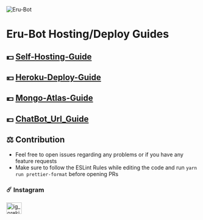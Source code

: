 <img src="https://user-images.githubusercontent.com/77143046/137628234-9baf036d-c32c-4139-a32a-33dae4c2417e.jpg" alt="Eru-Bot" border="0"></a>
# Eru-Bot Hosting/Deploy Guides

## 💵 [Self-Hosting-Guide](https://github.com/Oreki-san/Eru-Guide/blob/main/Self-Hosting-Guide.md)
## 💴 [Heroku-Deploy-Guide](https://github.com/Oreki-san/Eru-Guide/blob/main/Heroku-Deploy-Guide.md) 
## 💶 [Mongo-Atlas-Guide](https://github.com/Oreki-san/Eru-Guide/blob/main/Mongo-Atlas-Guide.md)
## 💷 [ChatBot_Url_Guide](https://github.com/Oreki-san/Eru-Guide/blob/main/Chatbot_Url_Guide.md)

## ⚖️ Contribution

+ Feel free to open issues regarding any problems or if you have any feature requests
+ Make sure to follow the ESLint Rules while editing the code and run `yarn run prettier-format` before opening PRs

### ☄️ Instagram

<a href="https://instagram.com/ig_oreki" target="blank"><img align="center" src="https://raw.githubusercontent.com/rahuldkjain/github-profile-readme-generator/master/src/images/icons/Social/instagram.svg" alt="ig_oreki" height="30" width="40" /></a>


